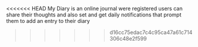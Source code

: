 <<<<<<< HEAD
My Diary is an online journal were registered users can share their thoughts 
and also set and get daily notifications that prompt them to add an entry to their diary
>>>>>>> d16cc75edac7c4c95ca47a61c714306c48e2f599
